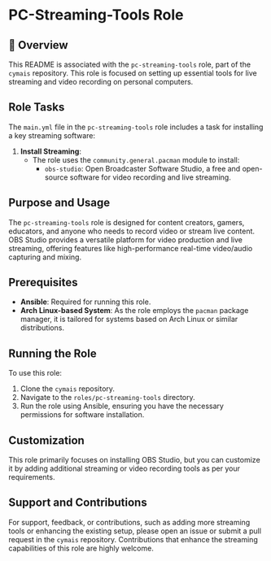 # PC-Streaming-Tools Role

## 📌 Overview
This README is associated with the `pc-streaming-tools` role, part of the `cymais` repository. This role is focused on setting up essential tools for live streaming and video recording on personal computers.

## Role Tasks
The `main.yml` file in the `pc-streaming-tools` role includes a task for installing a key streaming software:

1. **Install Streaming**:
   - The role uses the `community.general.pacman` module to install:
     - `obs-studio`: Open Broadcaster Software Studio, a free and open-source software for video recording and live streaming.

## Purpose and Usage
The `pc-streaming-tools` role is designed for content creators, gamers, educators, and anyone who needs to record video or stream live content. OBS Studio provides a versatile platform for video production and live streaming, offering features like high-performance real-time video/audio capturing and mixing.

## Prerequisites
- **Ansible**: Required for running this role.
- **Arch Linux-based System**: As the role employs the `pacman` package manager, it is tailored for systems based on Arch Linux or similar distributions.

## Running the Role
To use this role:
1. Clone the `cymais` repository.
2. Navigate to the `roles/pc-streaming-tools` directory.
3. Run the role using Ansible, ensuring you have the necessary permissions for software installation.

## Customization
This role primarily focuses on installing OBS Studio, but you can customize it by adding additional streaming or video recording tools as per your requirements.

## Support and Contributions
For support, feedback, or contributions, such as adding more streaming tools or enhancing the existing setup, please open an issue or submit a pull request in the `cymais` repository. Contributions that enhance the streaming capabilities of this role are highly welcome.